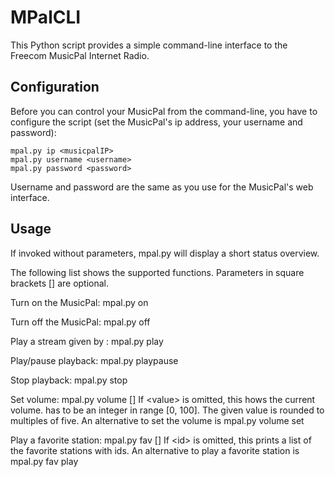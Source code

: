 # MPalCLI

This Python script provides a simple command-line interface to the
Freecom MusicPal Internet Radio.


## Configuration

Before you can control your MusicPal from the command-line, you have to
configure the script (set the MusicPal's ip address, your username and
password):

    mpal.py ip <musicpalIP>
    mpal.py username <username>
    mpal.py password <password>

Username and password are the same as you use for the MusicPal's web
interface.


## Usage

If invoked without parameters, mpal.py will display a short status
overview.

The following list shows the supported functions. Parameters in square
brackets \[\] are optional.
    
Turn on the MusicPal:
    mpal.py on
    
Turn off the MusicPal:
    mpal.py off
    
Play a stream given by <url>:
    mpal.py play <url>
    
Play/pause playback:
    mpal.py playpause
    
Stop playback:
    mpal.py stop
    
Set volume:
    mpal.py volume [<value>]
If &lt;value&gt; is omitted, this hows the current volume. <value> has to be
an integer in range [0, 100]. The given value is rounded to multiples
of five.
An alternative to set the volume is
    mpal.py volume set <value>
    
Play a favorite station:
    mpal.py fav [<id>]
If &lt;id&gt; is omitted, this prints a list of the favorite stations with
ids.
An alternative to play a favorite station is
    mpal.py fav play <id>
    
